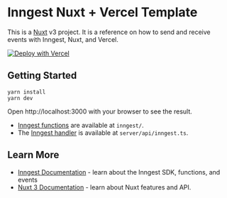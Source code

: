 # Inngest Nuxt + Vercel Template

This is a [Nuxt](https://nuxt.com) v3 project. It is a reference on how to send and receive events with Inngest, Nuxt, and Vercel.

[![Deploy with Vercel](https://vercel.com/button)](https://vercel.com/new/clone?repository-url=https%3A%2F%2Fgithub.com%2Finngest%2Fsdk-example-nuxt-vercel&redirect-url=https%3A%2F%2Fapp.inngest.com%2Fintegrations%2Fvercel&developer-id=oac_H9biZULoTuJYFO32xkUydDmT&integration-ids=oac_H9biZULoTuJYFO32xkUydDmT)

## Getting Started

```
yarn install
yarn dev
```

Open http://localhost:3000 with your browser to see the result.

- [Inngest functions](https://www.inngest.com/docs/functions) are available at `inngest/`.
- The [Inngest handler](https://www.inngest.com/docs/sdk/serve#framework-nuxt) is available at `server/api/inngest.ts`.

## Learn More

- [Inngest Documentation](https://www.inngest.com/docs) - learn about the Inngest SDK, functions, and events
- [Nuxt 3 Documentation](https://nuxt.com/docs/getting-started/introduction) - learn about Nuxt features and API.
